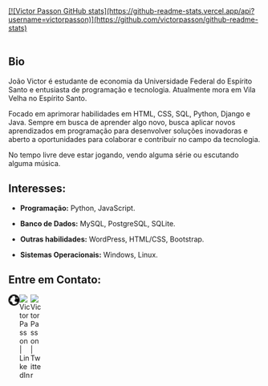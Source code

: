 <!--
**victorpasson/victorpasson** is a ✨ _special_ ✨ repository because its `README.md` (this file) appears on your GitHub profile.

Here are some ideas to get you started:

- 🔭 I’m currently working on ...
- 🌱 I’m currently learning ...
- 👯 I’m looking to collaborate on ...
- 🤔 I’m looking for help with ...
- 💬 Ask me about ...
- 📫 How to reach me: ...
- 😄 Pronouns: ...
- ⚡ Fun fact: ...
-->

<a href="https://victorpasson.github.io">
  [![Victor Passon GitHub stats](https://github-readme-stats.vercel.app/api?username=victorpasson)](https://github.com/victorpasson/github-readme-stats)
<br>
<br>
</a>


## Bio

<p>
João Victor é estudante de economia da Universidade Federal do Espírito Santo e entusiasta de programação e tecnologia. Atualmente mora em Vila Velha no Espírito Santo.

Focado em aprimorar habilidades em HTML, CSS, SQL, Python, Django e Java. Sempre em busca de aprender algo novo, busca aplicar novos aprendizados em programação para desenvolver soluções inovadoras e aberto a oportunidades para colaborar e contribuir no campo da tecnologia. 

No tempo livre deve estar jogando, vendo alguma série ou escutando alguma música.

</p>

  ## Interesses:

<p>
  
- **Programação:** Python, JavaScript.

- **Banco de Dados:** MySQL, PostgreSQL, SQLite.

- **Outras habilidades:** WordPress, HTML/CSS, Bootstrap. 

- **Sistemas Operacionais:** Windows, Linux.

</p>



## Entre em Contato:


[<img align="left" alt="Victor Passon" width="22px" src="https://raw.githubusercontent.com/iconic/open-iconic/master/svg/globe.svg" />][website]
[<img align="left" alt="Victor Passon | LinkedIn" width="22px" src="https://cdn.jsdelivr.net/npm/simple-icons@v3/icons/linkedin.svg" />][linkedin]
[<img align="left" alt="Victor Passon | Twitter" width="22px" src="https://cdn.jsdelivr.net/npm/simple-icons@v3/icons/twitter.svg" />][twitter]

[website]: https://victorpasson.github.io/
[twitter]: https://twitter.com/vtpasson
[linkedin]: https://www.linkedin.com/in/victorpasson/
